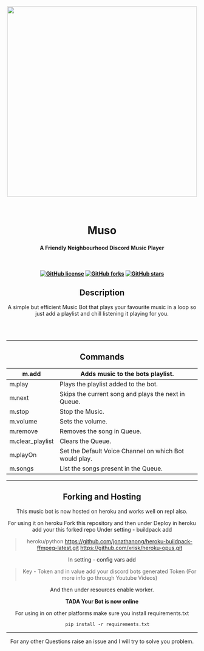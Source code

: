 <h3 align="center"><img src="https://i.postimg.cc/s2Pb8srG/banner.png" width="500"></a></h3>

<span align="center"> 
  
<br>
<h1>Muso</h1><h4>A Friendly Neighbourhood Discord Music Player<h4>
<br>

[![GitHub license](https://img.shields.io/github/license/DivyaKumarBaid/Muso?color=e63946&logo=Big%20Cartel&logoColor=white&style=for-the-badge)](https://github.com/DivyaKumarBaid/Muso/blob/main/LICENSE) [![GitHub forks](https://img.shields.io/github/forks/DivyaKumarBaid/Muso?logo=JFrog%20Bintray&logoColor=white&style=for-the-badge)](https://github.com/DivyaKumarBaid/Muso/network) [![GitHub stars](https://img.shields.io/github/stars/DivyaKumarBaid/Muso?color=%23ffcb77&logo=Apache%20Spark&logoColor=yellow&style=for-the-badge)](https://github.com/DivyaKumarBaid/Muso/stargazers)

</span>

## Description

A simple but efficient Music Bot that plays your favourite music in a loop so just add a playlist and chill listening it playing for you.

<br>
<br>

---

## Commands

<span align = "center">

| m.add              | Adds music to the bots playlist.                       |
| ------------------ | ------------------------------------------------------ |
| m.play <channel>   | Plays the playlist added to the bot.                   |
| m.next             | Skips the current song and plays the next in Queue.    |
| m.stop             | Stop the Music.                                        |
| m.volume <int>     | Sets the volume.                                       |
| m.remove <int>     | Removes the song in Queue.                             |
| m.clear_playlist   | Clears the Queue.                                      |
| m.playOn <Channel> | Set the Default Voice Channel on which Bot would play. |
| m.songs            | List the songs present in the Queue.                   |

</span>

---

## Forking and Hosting

This music bot is now hosted on heroku and works well on repl also.

For using it on heroku
Fork this repository and then under Deploy in heroku add your this forked repo
Under setting - buildpack add

> heroku/python
> https://github.com/jonathanong/heroku-buildpack-ffmpeg-latest.git
> https://github.com/xrisk/heroku-opus.git

In setting - config vars add

> Key - Token
> and in value add your discord bots generated Token (For more info go through Youtube Videos)

And then under resources enable worker.

**TADA Your Bot is now online**

For using in on other platforms make sure you install requirements.txt

```
    pip install -r requirements.txt
```

---

For any other Questions raise an issue and I will try to solve you problem.
